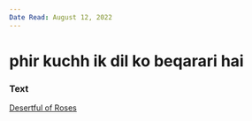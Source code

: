 ```yaml
---
Date Read: August 12, 2022
---
```


# phir kuchh ik dil ko beqarari hai

### Text
[Desertful of Roses](http://www.columbia.edu/itc/mealac/pritchett/00ghalib/164/index_164.html)

